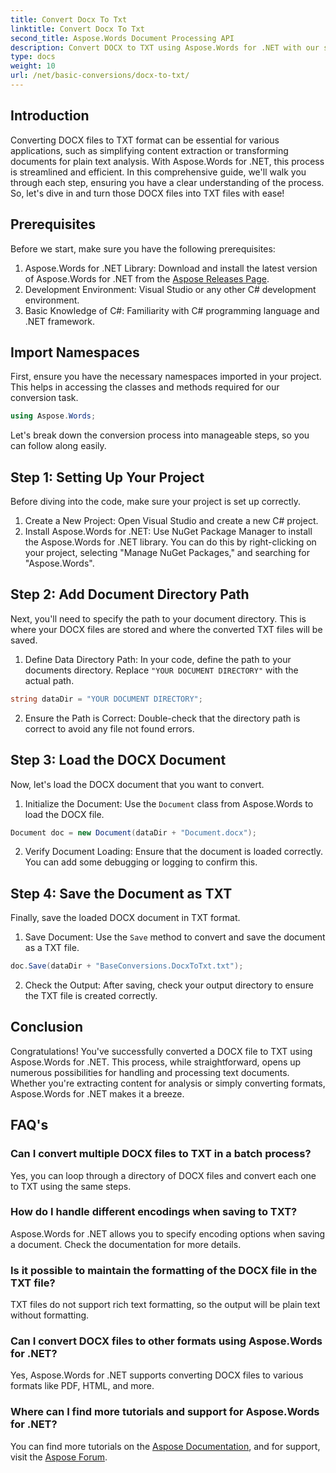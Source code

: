 ```yaml
---
title: Convert Docx To Txt
linktitle: Convert Docx To Txt
second_title: Aspose.Words Document Processing API
description: Convert DOCX to TXT using Aspose.Words for .NET with our step-by-step guide. Learn to transform documents efficiently and effortlessly.
type: docs
weight: 10
url: /net/basic-conversions/docx-to-txt/
---
```

## Introduction

Converting DOCX files to TXT format can be essential for various applications, such as simplifying content extraction or transforming documents for plain text analysis. With Aspose.Words for .NET, this process is streamlined and efficient. In this comprehensive guide, we'll walk you through each step, ensuring you have a clear understanding of the process. So, let's dive in and turn those DOCX files into TXT files with ease!

## Prerequisites

Before we start, make sure you have the following prerequisites:

1. Aspose.Words for .NET Library: Download and install the latest version of Aspose.Words for .NET from the [Aspose Releases Page](https://releases.aspose.com/words/net/).
2. Development Environment: Visual Studio or any other C# development environment.
3. Basic Knowledge of C#: Familiarity with C# programming language and .NET framework.

## Import Namespaces

First, ensure you have the necessary namespaces imported in your project. This helps in accessing the classes and methods required for our conversion task.

```csharp
using Aspose.Words;
```

Let's break down the conversion process into manageable steps, so you can follow along easily.

## Step 1: Setting Up Your Project

Before diving into the code, make sure your project is set up correctly.

1. Create a New Project: Open Visual Studio and create a new C# project.
2. Install Aspose.Words for .NET: Use NuGet Package Manager to install the Aspose.Words for .NET library. You can do this by right-clicking on your project, selecting "Manage NuGet Packages," and searching for "Aspose.Words".

## Step 2: Add Document Directory Path

Next, you'll need to specify the path to your document directory. This is where your DOCX files are stored and where the converted TXT files will be saved.

1. Define Data Directory Path: In your code, define the path to your documents directory. Replace `"YOUR DOCUMENT DIRECTORY"` with the actual path.

```csharp
string dataDir = "YOUR DOCUMENT DIRECTORY";
```

2. Ensure the Path is Correct: Double-check that the directory path is correct to avoid any file not found errors.

## Step 3: Load the DOCX Document

Now, let's load the DOCX document that you want to convert.

1. Initialize the Document: Use the `Document` class from Aspose.Words to load the DOCX file.

```csharp
Document doc = new Document(dataDir + "Document.docx");
```

2. Verify Document Loading: Ensure that the document is loaded correctly. You can add some debugging or logging to confirm this.

## Step 4: Save the Document as TXT

Finally, save the loaded DOCX document in TXT format.

1. Save Document: Use the `Save` method to convert and save the document as a TXT file.

```csharp
doc.Save(dataDir + "BaseConversions.DocxToTxt.txt");
```

2. Check the Output: After saving, check your output directory to ensure the TXT file is created correctly.

## Conclusion

Congratulations! You've successfully converted a DOCX file to TXT using Aspose.Words for .NET. This process, while straightforward, opens up numerous possibilities for handling and processing text documents. Whether you're extracting content for analysis or simply converting formats, Aspose.Words for .NET makes it a breeze.

## FAQ's

### Can I convert multiple DOCX files to TXT in a batch process?

Yes, you can loop through a directory of DOCX files and convert each one to TXT using the same steps.

### How do I handle different encodings when saving to TXT?

Aspose.Words for .NET allows you to specify encoding options when saving a document. Check the documentation for more details.

### Is it possible to maintain the formatting of the DOCX file in the TXT file?

TXT files do not support rich text formatting, so the output will be plain text without formatting.

### Can I convert DOCX files to other formats using Aspose.Words for .NET?

Yes, Aspose.Words for .NET supports converting DOCX files to various formats like PDF, HTML, and more.

### Where can I find more tutorials and support for Aspose.Words for .NET?

You can find more tutorials on the [Aspose Documentation](https://reference.aspose.com/words/net/), and for support, visit the [Aspose Forum](https://forum.aspose.com/c/words/8).


